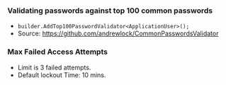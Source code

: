 ### Validating passwords against top 100 common passwords
- `builder.AddTop100PasswordValidator<ApplicationUser>();`
- Source: https://github.com/andrewlock/CommonPasswordsValidator


### Max Failed Access Attempts 
- Limit is 3 failed attempts.
- Default lockout Time: 10 mins.



